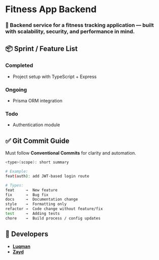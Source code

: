 # Fitness App Backend
### 🚀 Backend service for a fitness tracking application — built with scalability, security, and performance in mind.


## 📦 Sprint / Feature List
### Completed
- Project setup with TypeScript + Express
### Ongoing
- Prisma ORM integration
### Todo
- Authentication module


## ✅ Git Commit Guide
Must follow **Conventional Commits** for clarity and automation.
```bash
<type>(scope): short summary

# Example:
feat(auth): add JWT-based login route

# Types:
feat     →  New feature  
fix      →  Bug fix  
docs     →  Documentation change  
style    →  Formatting only  
refactor →  Code change without feature/fix  
test     →  Adding tests  
chore    →  Build process / config updates  
```


## 👥 Developers
- [**Luqman**](https://github.com/luk027) 
- [**Zayd**](https://github.com/zaydkhatri)  

